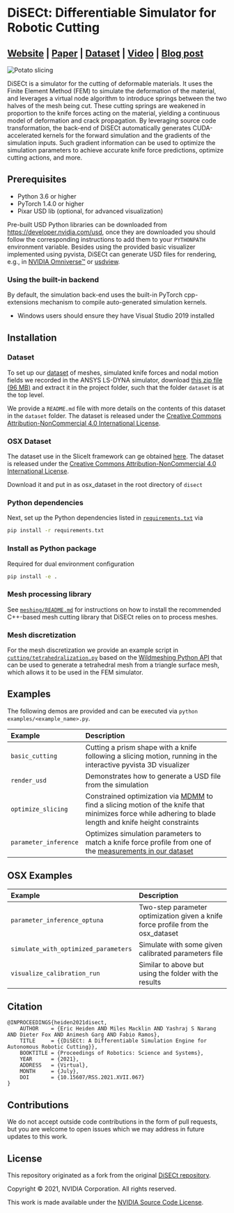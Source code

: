 # DiSECt: Differentiable Simulator for Robotic Cutting

## [**Website**](https://diff-cutting-sim.github.io) | [**Paper**](https://arxiv.org/abs/2105.12244) | [**Dataset**](https://drive.google.com/file/d/1wucF6uyerdcrRPxZ88hfWOLv3pfCisNu/view?usp=sharing) | [**Video**](https://youtu.be/bN4yqHhfAfQ) | [**Blog post**](https://developer.nvidia.com/blog/nvidia-research-disect-a-differentiable-simulation-engine-for-autonomous-robotic-cutting/)

![Potato slicing](./docs/potato_slicing.gif)

DiSECt is a simulator for the cutting of deformable materials. It uses the Finite Element Method (FEM) to simulate the deformation of the material, and leverages a virtual node algorithm to introduce springs between the two halves of the mesh being cut. These cutting springs are weakened in proportion to the knife forces acting on the material, yielding a continuous model of deformation and crack propagation. By leveraging source code transformation, the back-end of DiSECt automatically generates CUDA-accelerated kernels for the forward simulation and the gradients of the simulation inputs. Such gradient information can be used to optimize the simulation parameters to achieve accurate knife force predictions, optimize cutting actions, and more.

## Prerequisites

* Python 3.6 or higher
* PyTorch 1.4.0 or higher
* Pixar USD lib (optional, for advanced visualization)

Pre-built USD Python libraries can be downloaded from https://developer.nvidia.com/usd, once they are downloaded you should follow the corresponding instructions to add them to your `PYTHONPATH` environment variable. Besides using the provided basic visualizer implemented using pyvista, DiSECt can generate USD files for rendering, e.g., in [NVIDIA Omniverse™](https://developer.nvidia.com/nvidia-omniverse-platform) or [usdview](https://graphics.pixar.com/usd/docs/USD-Toolset.html#USDToolset-usdview).

### Using the built-in backend

By default, the simulation back-end uses the built-in PyTorch cpp-extensions mechanism to compile auto-generated simulation kernels.

- Windows users should ensure they have Visual Studio 2019 installed

## Installation



### Dataset
To set up our [dataset](https://drive.google.com/file/d/1wucF6uyerdcrRPxZ88hfWOLv3pfCisNu/view?usp=sharing) of meshes, simulated knife forces and nodal motion fields we recorded in the ANSYS LS-DYNA simulator, download [this zip file (96 MB)](https://drive.google.com/file/d/1wucF6uyerdcrRPxZ88hfWOLv3pfCisNu/view?usp=sharing) and extract it in the project folder, such that the folder `dataset` is at the top level.

We provide a `README.md` file with more details on the contents of this dataset in the `dataset` folder. The dataset is released under the [Creative Commons Attribution-NonCommercial 4.0 International License](https://creativecommons.org/licenses/by-nc/4.0/).

### OSX Dataset
The dataset use in the SliceIt framework can ge obtained [here](https://drive.google.com/file/d/1ruY8mG2BGgmba0IIUg_1uUA5wtMf7tql/view?usp=sharing).
The dataset is released under the [Creative Commons Attribution-NonCommercial 4.0 International License](https://creativecommons.org/licenses/by-nc/4.0/).

Download it and put in as osx_dataset in the root directory of `disect`

### Python dependencies
Next, set up the Python dependencies listed in [`requirements.txt`](requirements.txt) via
```sh
pip install -r requirements.txt
```

### Install as Python package
Required for dual environment configuration
``` sh
pip install -e .
```

### Mesh processing library

See [`meshing/README.md`](./meshing/README.md) for instructions on how to install the recommended C++-based mesh cutting library that DiSECt relies on to process meshes.

### Mesh discretization

For the mesh discretization we provide an example script in [`cutting/tetrahedralization.py`](cutting/tetrahedralization.py) based on the [Wildmeshing Python API](https://wildmeshing.github.io/python) that can be used to generate a tetrahedral mesh from a triangle surface mesh, which allows it to be used in the FEM simulator.

## Examples

The following demos are provided and can be executed via `python examples/<example_name>.py`.

| Example | Description |
| :------------ | :------------- |
| `basic_cutting` | Cutting a prism shape with a knife following a slicing motion, running in the interactive pyvista 3D visualizer |
| `render_usd` | Demonstrates how to generate a USD file from the simulation |
| `optimize_slicing`    | Constrained optimization via [MDMM](https://github.com/crowsonkb/mdmm) to find a slicing motion of the knife that minimizes force while adhering to blade length and knife height constraints |
| `parameter_inference`    | Optimizes simulation parameters to match a knife force profile from one of the [measurements in our dataset](./dataset/forces) |


## OSX Examples

| Example | Description |
| :------------ | :------------- |
| `parameter_inference_optuna` | Two-step parameter optimization given a knife force profile from the osx_dataset |
| `simulate_with_optimized_parameters` | Simulate with some given calibrated parameters file  |
| `visualize_calibration_run`    | Similar to above but using the folder with the results |


## Citation

```
@INPROCEEDINGS{heiden2021disect,
    AUTHOR    = {Eric Heiden AND Miles Macklin AND Yashraj S Narang AND Dieter Fox AND Animesh Garg AND Fabio Ramos},
    TITLE     = {{DiSECt: A Differentiable Simulation Engine for Autonomous Robotic Cutting}},
    BOOKTITLE = {Proceedings of Robotics: Science and Systems},
    YEAR      = {2021},
    ADDRESS   = {Virtual},
    MONTH     = {July},
    DOI       = {10.15607/RSS.2021.XVII.067}
}
```

## Contributions

We do not accept outside code contributions in the form of pull requests, but you are welcome to open issues which we may address in future updates to this work.

## License

This repository originated as a fork from the original [DiSECt repository](https://github.com/NVlabs/DiSECt). 

Copyright &copy; 2021, NVIDIA Corporation. All rights reserved.

This work is made available under the [NVIDIA Source Code License](LICENSE.md).
